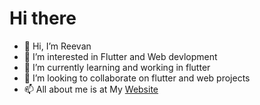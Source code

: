 # Hi there 
- 👋 Hi, I’m Reevan
- 👀 I’m interested in Flutter and Web devlopment
- 🌱 I’m currently learning and working in flutter
- 💞️ I’m looking to collaborate on flutter and web projects
- 📫 All about me is at My [Website](https://reevan.dev)

<!---
reevan-manglore/reevan-manglore is a ✨ special ✨ repository because its `README.md` (this file) appears on your GitHub profile.
You can click the Preview link to take a look at your changes.
--->
